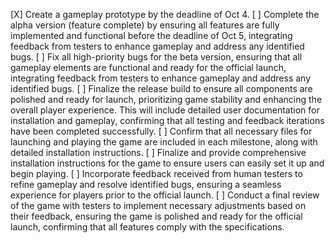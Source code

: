 [X] Create a gameplay prototype by the deadline of Oct 4.
[ ] Complete the alpha version (feature complete) by ensuring all features are fully implemented and functional before the deadline of Oct 5, integrating feedback from testers to enhance gameplay and address any identified bugs.
[ ] Fix all high-priority bugs for the beta version, ensuring that all gameplay elements are functional and ready for the official launch, integrating feedback from testers to enhance gameplay and address any identified bugs.
[ ] Finalize the release build to ensure all components are polished and ready for launch, prioritizing game stability and enhancing the overall player experience. This will include detailed user documentation for installation and gameplay, confirming that all testing and feedback iterations have been completed successfully.
[ ] Confirm that all necessary files for launching and playing the game are included in each milestone, along with detailed installation instructions.
[ ] Finalize and provide comprehensive installation instructions for the game to ensure users can easily set it up and begin playing.
[ ] Incorporate feedback received from human testers to refine gameplay and resolve identified bugs, ensuring a seamless experience for players prior to the official launch.
[ ] Conduct a final review of the game with testers to implement necessary adjustments based on their feedback, ensuring the game is polished and ready for the official launch, confirming that all features comply with the specifications.